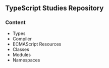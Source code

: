 ## TypeScript Studies Repository

### Content

-   Types
-   Compiler
-   ECMAScript Resources
-   Classes
-   Modules
-   Namespaces
